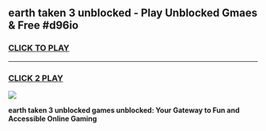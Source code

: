 
## earth taken 3 unblocked - Play Unblocked Gmaes & Free #d96io
<h3>
<a href="https://news.freeplayer.one?title=earth_taken_3_unblocked&ref=03M">CLICK TO PLAY</a></h3>
<hr>

<h3>
<a href="https://news.freeplayer.one?title=earth_taken_3_unblocked&ref=03M">CLICK 2 PLAY</a>
  
</h3>

<a href="https://news.freeplayer.one?title=earth_taken_3_unblocked&ref=03M"><img src="https://clearcache.store/games.png"></a>


**earth taken 3 unblocked games unblocked: Your Gateway to Fun and Accessible Online Gaming**
